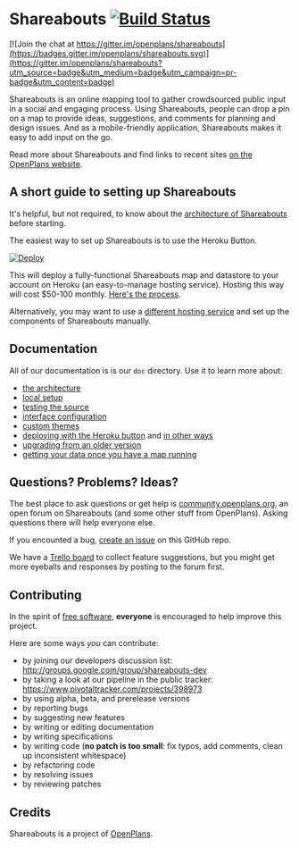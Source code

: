 Shareabouts [![Build Status](https://secure.travis-ci.org/openplans/shareabouts.png)](http://travis-ci.org/openplans/shareabouts)
===========

[![Join the chat at https://gitter.im/openplans/shareabouts](https://badges.gitter.im/openplans/shareabouts.svg)](https://gitter.im/openplans/shareabouts?utm_source=badge&utm_medium=badge&utm_campaign=pr-badge&utm_content=badge)

Shareabouts is an online mapping tool to gather crowdsourced public input in a social and engaging process. Using Shareabouts, people can drop a pin on a map to provide ideas, suggestions, and comments for planning and design issues. And as a mobile-friendly application, Shareabouts makes it easy to add input on the go.

Read more about Shareabouts and find links to recent sites [on the OpenPlans website](http://openplans.org/shareabouts/).


A short guide to setting up Shareabouts
-----------

It's helpful, but not required, to know about the [architecture of Shareabouts](https://github.com/openplans/shareabouts/blob/master/doc/ARCHITECTURE.md) before starting.

<a name="heroku-button"></a>The easiest way to set up Shareabouts is to use the Heroku Button.

[![Deploy](https://www.herokucdn.com/deploy/button.png)](https://heroku.com/deploy)

This will deploy a fully-functional Shareabouts map and datastore to your account on Heroku (an easy-to-manage hosting service). Hosting this way will cost $50-100 monthly. [Here's the process](https://github.com/openplans/shareabouts/blob/master/doc/HEROKU_BUTTON.md).

Alternatively, you may want to use a [different hosting service](https://github.com/openplans/shareabouts/blob/master/doc/DEPLOY.md) and set up the components of Shareabouts manually.


Documentation
-------------
All of our documentation is is our `doc` directory. Use it to learn more about:
* [the architecture](https://github.com/openplans/shareabouts/blob/master/doc/ARCHITECTURE.md)
* [local setup](https://github.com/openplans/shareabouts/blob/master/doc/README.md)
* [testing the source](https://github.com/openplans/shareabouts/blob/master/doc/TESTING.md)
* [interface configuration](https://github.com/openplans/shareabouts/blob/master/doc/CONFIG.md)
* [custom themes](https://github.com/openplans/shareabouts/blob/master/doc/CUSTOM_THEME.md)
* [deploying with the Heroku button](https://github.com/openplans/shareabouts/blob/master/doc/HEROKU_BUTTON.md) and [in other ways](https://github.com/openplans/shareabouts/blob/master/doc/DEPLOY.md)
* [upgrading from an older version](https://github.com/openplans/shareabouts/blob/master/doc/UPGRADE.md)
* [getting your data once you have a map running](https://github.com/openplans/shareabouts/blob/master/doc/GETTING_YOUR_DATA.md)

Questions? Problems? Ideas? 
--------------------

The best place to ask questions or get help is [community.openplans.org](http://community.openplans.org), an open forum on Shareabouts (and some other stuff from OpenPlans). Asking questions there will help everyone else.

If you encounted a bug, [create an issue](https://github.com/openplans/shareabouts/issues) on this GitHub repo.

We have a [Trello board](https://trello.com/b/94MT3WRQ/openplans-roadmap) to collect feature suggestions, but you might get more eyeballs and responses by posting to the forum first.

Contributing
------------
In the spirit of [free software](http://www.fsf.org/licensing/essays/free-sw.html), **everyone** is encouraged to help improve this project.

Here are some ways *you* can contribute:

* by joining our developers discussion list: http://groups.google.com/group/shareabouts-dev
* by taking a look at our pipeline in the public tracker: https://www.pivotaltracker.com/projects/398973
* by using alpha, beta, and prerelease versions
* by reporting bugs
* by suggesting new features
* by writing or editing documentation
* by writing specifications
* by writing code (**no patch is too small**: fix typos, add comments, clean up inconsistent whitespace)
* by refactoring code
* by resolving issues
* by reviewing patches

Credits
-------------
Shareabouts is a project of [OpenPlans](http://openplans.org).
